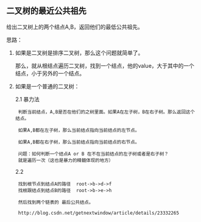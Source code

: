 ## 二叉树的最近公共祖先

给出二叉树上的两个结点A,B，返回他们的最低公共祖先。


思路：

1. 如果是二叉树是排序二叉树，那么这个问题就简单了。

    那么，就从根结点遍历二叉树，找到一个结点，他的value，大于其中的一个结点，小于另外的一个结点。

2. 如果是一个普通的二叉树：
    
    2.1 暴力法

        判断当前结点，A,B是否在他们的之树里面。如果A在左子树，B在右子树。那么返回这个结点。
        
        如果A,B都在左子树，那么当前结点指向当前结点的左节点。

        如果A,B都在右子树，那么当前结点指向当前结点的右节点。

        问题：如何判断一个结点A or B 在不在当前结点的左子树或者是右子树？
        就是遍历一次（这也是暴力的精髓体现的地方）
        

    2.2 

        找到根节点到结点A的路径  root->b->d->f
        找根跟结点到结点B的路径  root->b->e->h

        然后找到两个链表的 最后公共结点。

        http://blog.csdn.net/getnextwindow/article/details/23332265

